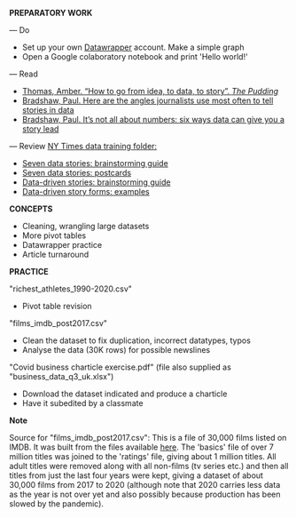 **PREPARATORY WORK**

— Do
- Set up your own [Datawrapper](https.www.datawrapper.de/signin) account. Make a simple graph
- Open a Google colaboratory notebook and print 'Hello world!'

— Read
- [Thomas, Amber. “How to go from idea, to data, to story”. *The Pudding*](https://pudding.cool/process/pivot-continue-down/)
- [Bradshaw, Paul. Here are the angles journalists use most often to tell stories in data](https://onlinejournalismblog.com/2020/08/11/here-are-the-7-types-of-stories-most-often-found-in-data/)
- [Bradshaw, Paul. It’s not all about numbers: six ways data can give you a story lead](https://onlinejournalismblog.com/2020/02/05/its-not-all-about-numbers-6-ways-that-data-can-give-you-a-story-lead/)

— Review
[NY Times data training folder:](https://drive.google.com/drive/folders/1ZS57_40tWuIB7tV4APVMmTZ-5PXDwX9w?usp=sharing)
- [Seven data stories: brainstorming guide](https://docs.google.com/document/d/13JYB19XekRAV8rSUisZMEjSTM-XPFeRPBwhbUqiWYZQ/edit?usp=sharing)
- [Seven data stories: postcards](https://docs.google.com/presentation/d/1Z9H9Gex0dDupMZj_-W2FaW55w9nxSlThS9aVxPhWUAo/edit#slide=id.g32adbda37a_0_1686)
- [Data-driven stories: brainstorming guide](https://docs.google.com/document/d/1-RDdV7M-Wkop3REshf3bz0hNZ5FxPoXQd91G858ZgyI/edit?usp=sharing)
- [Data-driven story forms: examples](https://docs.google.com/document/d/1BXj0M3UYheyg0mLIUrEkg3sxHO4Q3C7qdLlh-jbYq4E/edit?usp=sharing)

**CONCEPTS**

- Cleaning, wrangling large datasets
- More pivot tables
- Datawrapper practice
- Article turnaround

**PRACTICE**

"richest_athletes_1990-2020.csv"
- Pivot table revision

"films_imdb_post2017.csv"
- Clean the dataset to fix duplication, incorrect datatypes, typos
- Analyse the data (30K rows) for possible newslines

"Covid business charticle exercise.pdf" (file also supplied as "business_data_q3_uk.xlsx")
- Download the dataset indicated and produce a charticle
- Have it subedited by a classmate

**Note**

Source for "films_imdb_post2017.csv":
This is a file of 30,000 films listed on IMDB. It was built from the files available [here](https://datasets.imdbws.com/). The 'basics' file of over 7 million titles was joined to the 'ratings' file, giving about 1 million titles. All adult titles were removed along with all non-films (tv series etc.) and then all titles from just the last four years were kept, giving a dataset of about 30,000 films from 2017 to 2020 (although note that 2020 carries less data as the year is not over yet and also possibly because production has been slowed by the pandemic).
